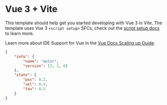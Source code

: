 # Vue 3 + Vite

This template should help get you started developing with Vue 3 in Vite. The template uses Vue 3 `<script setup>` SFCs, check out the [script setup docs](https://v3.vuejs.org/api/sfc-script-setup.html#sfc-script-setup) to learn more.

Learn more about IDE Support for Vue in the [Vue Docs Scaling up Guide](https://vuejs.org/guide/scaling-up/tooling.html#ide-support).

```json
{
    "info": {
        "name": "motor",
        "version": [3, 1, 0]
    },
    "state": {
        "pos": 0.2,
        "vel": 0.4,
        "tau": 0.5
    }
}

```